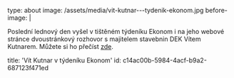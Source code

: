 type: about
image: /assets/media/vit-kutnar---tydenik-ekonom.jpg
before-image: |
  <p>Poslední lednový den vyšel v
  tištěném týdeníku Ekonom i na jeho webové stránce dvoustránkový rozhovor s majitelem
  stavebnin DEK Vítem Kutnarem. Můžete si ho přečíst 
  	<a href="https://ekonom.cz/c1-66456060-firma-je-muj-jediny-konicek-rika-majitel-spolecnosti-s-miliardovym-obratem">zde</a>.
  </p>
title: 'Vít Kutnar v týdeníku Ekonom'
id: c14ac00b-5984-4acf-b9a2-687123f471ed

